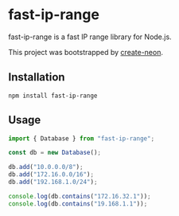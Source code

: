 # fast-ip-range

fast-ip-range is a fast IP range library for Node.js.

This project was bootstrapped by [create-neon](https://www.npmjs.com/package/create-neon).

## Installation

```
npm install fast-ip-range
```

## Usage

```typescript
import { Database } from "fast-ip-range";

const db = new Database();

db.add("10.0.0.0/8");
db.add("172.16.0.0/16");
db.add("192.168.1.0/24");

console.log(db.contains("172.16.32.1"));
console.log(db.contains("19.168.1.1"));
```
